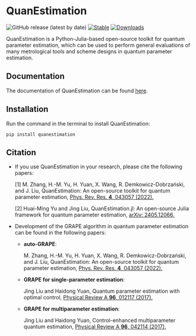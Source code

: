 # QuanEstimation

![GitHub release (latest by date)](https://img.shields.io/github/v/release/QuanEstimation/QuanEstimation)
[![Stable](https://img.shields.io/badge/docs-stable-blue.svg)](https://quanestimation.github.io/QuanEstimation/) 
[![Downloads](https://static.pepy.tech/badge/quanestimation)](https://pepy.tech/project/quanestimation)

QuanEstimation is a Python-Julia-based open-source toolkit for quantum parameter estimation, which can be used to perform 
general evaluations of many metrological tools and scheme designs in quantum parameter estimation. 


## Documentation
The documentation of QuanEstimation can be found [here](https://quanestimation.github.io/QuanEstimation/).

## Installation
Run the command in the terminal to install QuanEstimation:  

~~~
pip install quanestimation
~~~

## Citation
* If you use QuanEstimation in your research, please cite the following papers:

  [1] M. Zhang, H.-M. Yu, H. Yuan, X. Wang, R. Demkowicz-Dobrzański, and J. Liu, 
  QuanEstimation: An open-source toolkit for quantum parameter estimation, 
  [Phys. Rev. Res. **4**, 043057 (2022).](https://doi.org/10.1103/PhysRevResearch.4.043057)

  [2] Huai-Ming Yu and Jing Liu, QuanEstimation.jl: An open-source Julia framework for quantum parameter estimation, 
  [arXiv: 2405.12066.](https://doi.org/10.48550/arXiv.2405.12066)

* Development of the GRAPE algorithm in quantum parameter estimation can be found in the following papers:

  * **auto-GRAPE**:

    M. Zhang, H.-M. Yu, H. Yuan, X. Wang, R. Demkowicz-Dobrzański, and J. Liu, 
    QuanEstimation: An open-source toolkit for quantum parameter estimation, 
    [Phys. Rev. Res. **4**, 043057 (2022).](https://doi.org/10.1103/PhysRevResearch.4.043057)

  * **GRAPE for single-parameter estimation**:

    Jing Liu and Haidong Yuan, Quantum parameter estimation with optimal control, 
    [Physical Review A **96**, 012117 (2017).](https://doi.org/10.1103/PhysRevA.96.012117)

  * **GRAPE for multiparameter estimation**:

    Jing Liu and Haidong Yuan, Control-enhanced multiparameter quantum estimation, 
    [Physical Review A **96**, 042114 (2017).](https://doi.org/10.1103/PhysRevA.96.042114)
